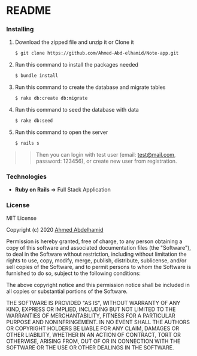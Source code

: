 # README
### Installing
1. Download the zipped file and unzip it or Clone it
    ```sh
    $ git clone https://github.com/Ahmed-Abd-elhamid/Note-app.git
    ```
2. Run this command to install the packages needed
    ```sh
    $ bundle install
    ```
3. Run this command to create the database and migrate tables
    ```sh
    $ rake db:create db:migrate
    ```
4. Run this command to seed the database with data
    ```sh
    $ rake db:seed
    ```
5. Run this command to open the server
    ```sh
    $ rails s
    ```
>> Then you can login with test user (email: test@mail.com, password: 123456), or create new user from registration.

### Technologies

- **Ruby on Rails** => Full Stack Application

### License
MIT License

Copyright (c) 2020 [Ahmed Abdelhamid](https://github.com/Ahmed-Abd-elhamid)

Permission is hereby granted, free of charge, to any person obtaining a copy of this software and associated documentation files (the "Software"), to deal in the Software without restriction, including without limitation the rights to use, copy, modify, merge, publish, distribute, sublicense, and/or sell copies of the Software, and to permit persons to whom the Software is furnished to do so, subject to the following conditions:

The above copyright notice and this permission notice shall be included in all copies or substantial portions of the Software.

THE SOFTWARE IS PROVIDED "AS IS", WITHOUT WARRANTY OF ANY KIND, EXPRESS OR IMPLIED, INCLUDING BUT NOT LIMITED TO THE WARRANTIES OF MERCHANTABILITY, FITNESS FOR A PARTICULAR PURPOSE AND NONINFRINGEMENT. IN NO EVENT SHALL THE AUTHORS OR COPYRIGHT HOLDERS BE LIABLE FOR ANY CLAIM, DAMAGES OR OTHER LIABILITY, WHETHER IN AN ACTION OF CONTRACT, TORT OR OTHERWISE, ARISING FROM, OUT OF OR IN CONNECTION WITH THE SOFTWARE OR THE USE OR OTHER DEALINGS IN THE SOFTWARE.
